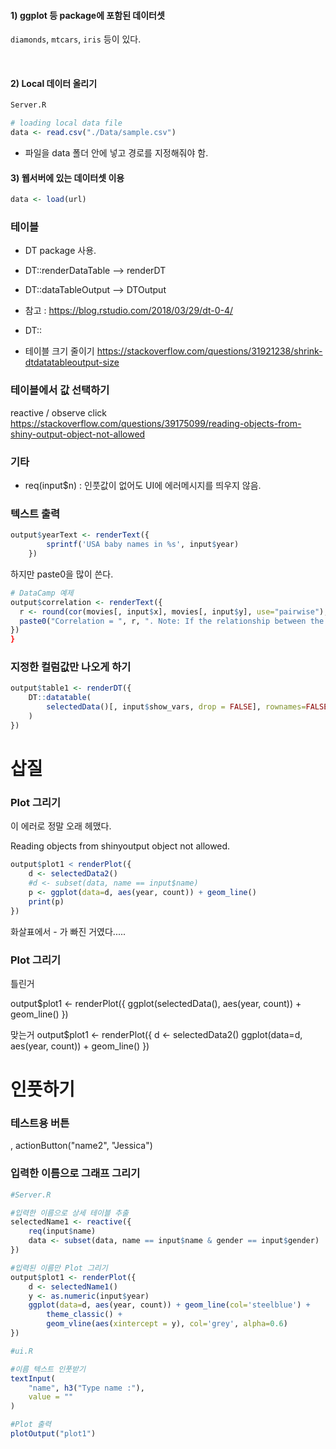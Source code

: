 

#### 1) ggplot 등 package에 포함된 데이터셋

`diamonds`, `mtcars`, `iris` 등이 있다.

<br>

#### 2) Local 데이터 올리기

```r
Server.R

# loading local data file
data <- read.csv("./Data/sample.csv")

```
* 파일을 data 폴더 안에 넣고 경로를 지정해줘야 함.

#### 3) 웹서버에 있는 데이터셋 이용
```r
data <- load(url)
```


### 테이블

* DT package 사용.

* DT::renderDataTable --> renderDT
* DT::dataTableOutput --> DTOutput
* 참고 : https://blog.rstudio.com/2018/03/29/dt-0-4/


* DT::


* 테이블 크기 줄이기
https://stackoverflow.com/questions/31921238/shrink-dtdatatableoutput-size


### 테이블에서 값 선택하기
reactive / observe click
https://stackoverflow.com/questions/39175099/reading-objects-from-shiny-output-object-not-allowed



### 기타
* req(input$n) : 인풋값이 없어도 UI에 에러메시지를 띄우지 않음.





### 텍스트 출력
```r
output$yearText <- renderText({
        sprintf('USA baby names in %s', input$year)
    })
```

하지만 paste0을 많이 쓴다.
```r
# DataCamp 예제
output$correlation <- renderText({
  r <- round(cor(movies[, input$x], movies[, input$y], use="pairwise"), 3)
  paste0("Correlation = ", r, ". Note: If the relationship between the two variables is not linear, the correlation coefficient will not be meaningful.")
})
}
```


### 지정한 컬럼값만 나오게 하기

```r
output$table1 <- renderDT({
    DT::datatable(
        selectedData()[, input$show_vars, drop = FALSE], rownames=FALSE
    )
})
```


# 삽질

### Plot 그리기
이 에러로 정말 오래 헤맸다.

  Reading objects from shinyoutput object not allowed.

  ```r  
  output$plot1 < renderPlot({
      d <- selectedData2()
      #d <- subset(data, name == input$name)
      p <- ggplot(data=d, aes(year, count)) + geom_line()
      print(p)
  })

  ```

  화살표에서 - 가 빠진 거였다.....


### Plot 그리기

틀린거

  output$plot1 <- renderPlot({
    ggplot(selectedData(), aes(year, count)) + geom_line()
})


맞는거
output$plot1 <- renderPlot({
    d <- selectedData2()
    ggplot(data=d, aes(year, count)) + geom_line()
})


# 인풋하기

### 테스트용 버튼
, actionButton("name2", "Jessica")


### 입력한 이름으로 그래프 그리기

```r
#Server.R

#입력한 이름으로 상세 테이블 추출
selectedName1 <- reactive({
    req(input$name)
    data <- subset(data, name == input$name & gender == input$gender)
})

#입력된 이름만 Plot 그리기
output$plot1 <- renderPlot({
    d <- selectedName1()
    y <- as.numeric(input$year)
    ggplot(data=d, aes(year, count)) + geom_line(col='steelblue') +
        theme_classic() +
        geom_vline(aes(xintercept = y), col='grey', alpha=0.6)
})

```

```r
#ui.R

#이름 텍스트 인풋받기
textInput(
    "name", h3("Type name :"),
    value = ""   
)

#Plot 출력
plotOutput("plot1")

```
